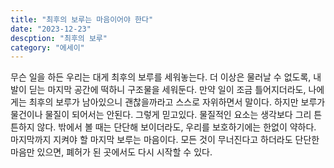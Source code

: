 ```yaml
---
title: "최후의 보루는 마음이어야 한다"
date: "2023-12-23"
descption: "최후의 보루"
category: "에세이"
---
```


무슨 일을 하든 우리는 대게 최후의 보루를 세워놓는다. 더 이상은 물러날 수 없도록, 내 발이 딛는 마지막 공간에 떡하니 구조물을 세워둔다. 만약 일이 조금 틀어지더라도, 나에게는 최후의 보루가 남아있으니 괜찮을까라고 스스로 자위하면서 말이다. 하지만 보루가 물건이나 물질이 되어서는 안된다. 그렇게 믿고있다. 물질적인 요소는 생각보다 그리 튼튼하지 않다. 밖에서 볼 때는 단단해 보이더라도, 우리를 보호하기에는 한없이 약하다. 마지막까지 지켜야 할 마지막 보루는 마음이다. 모든 것이 무너진다고 하더라도 단단한 마음만 있으면, 폐허가 된 곳에서도 다시 시작할 수 있다. 
